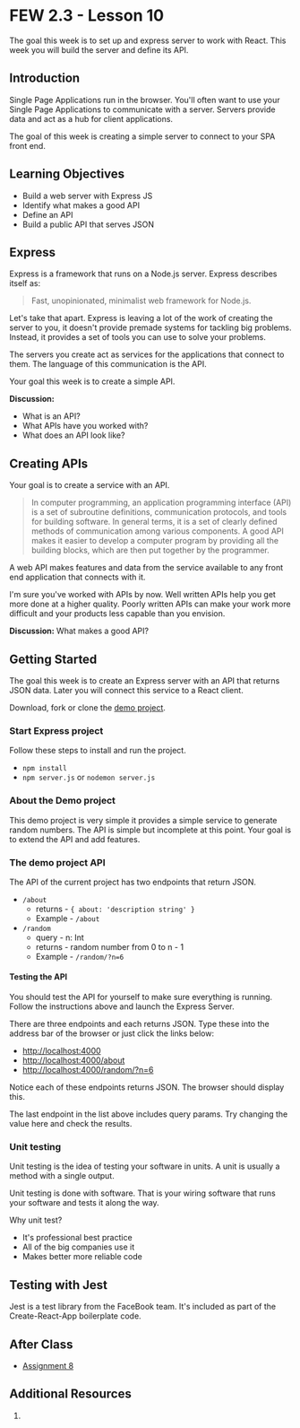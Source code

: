 # FEW 2.3 - Lesson 10

The goal this week is to set up and express server to work with React. This week you will build the server and define its API. 

## Introduction

Single Page Applications run in the browser. You'll often want to use your Single Page Applications to communicate with a server. Servers provide data and act as a hub for client applications.

The goal of this week is creating a simple server to connect to your SPA front end. 

## Learning Objectives

- Build a web server with Express JS
- Identify what makes a good API
- Define an API
- Build a public API that serves JSON

## Express

Express is a framework that runs on a Node.js server. Express describes itself as: 

> Fast, unopinionated, minimalist web framework for Node.js. 

Let's take that apart. Express is leaving a lot of the work of creating the server to you, it doesn't provide premade systems for tackling big problems. Instead, it provides a set of tools you can use to solve your problems. 

The servers you create act as services for the applications that connect to them. The language of this communication is the API.

Your goal this week is to create a simple API. 

**Discussion:** 

- What is an API?
- What APIs have you worked with? 
- What does an API look like? 

## Creating APIs

Your goal is to create a service with an API. 

> In computer programming, an application programming interface (API) is a set of subroutine definitions, communication protocols, and tools for building software. In general terms, it is a set of clearly defined methods of communication among various components. A good API makes it easier to develop a computer program by providing all the building blocks, which are then put together by the programmer.

A web API makes features and data from the service available to any front end application that connects with it.

I'm sure you've worked with APIs by now. Well written APIs help you get more done at a higher quality. Poorly written APIs can make your work more difficult and your products less capable than you envision. 

**Discussion:** What makes a good API? 

## Getting Started

The goal this week is to create an Express server with an API that returns JSON data. Later you will connect this service to a React client.

Download, fork or clone the [demo project](https://github.com/Make-School-Labs/react-express-server).

### Start Express project

Follow these steps to install and run the project.

- `npm install`
- `npm server.js` or `nodemon server.js`

### About the Demo project

This demo project is very simple it provides a simple service to generate random numbers. The API is simple but incomplete at this point. Your goal is to extend the API and add features. 

### The demo project API

The API of the current project has two endpoints that return JSON. 

- `/about` 
    - returns - `{ about: 'description string' }`
    - Example - `/about`
- `/random` 
    - query - n: Int
    - returns - random number from 0 to n - 1
    - Example - `/random/?n=6` 

#### Testing the API

You should test the API for yourself to make sure everything is running. Follow the instructions above and launch the Express Server.

There are three endpoints and each returns JSON. Type these into the address bar of the browser or just click the links below: 

- [http://localhost:4000](http://localhost:4000)
- [http://localhost:4000/about](http://localhost:4000/about)
- [http://localhost:4000/random/?n=6](http://localhost:4000/random/?n=6)

Notice each of these endpoints returns JSON. The browser should display this. 

The last endpoint in the list above includes query params. Try changing the value here and check the results. 

### Unit testing 

Unit testing is the idea of testing your software in units. A unit is usually a method with a single output. 

Unit testing is done with software. That is your wiring software that runs your software and tests it along the way. 

Why unit test?

- It's professional best practice
- All of the big companies use it
- Makes better more reliable code

## Testing with Jest

Jest is a test library from the FaceBook team. It's included as part of the Create-React-App boilerplate code. 

## After Class

- [Assignment 8](../Assignments/Assignment-08.md)

## Additional Resources

1. 
